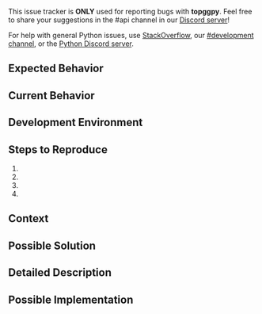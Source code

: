 This issue tracker is **ONLY** used for reporting bugs with __topggpy__. Feel free to share your suggestions in the #api channel in our [Discord server](https://discord.gg/dbl)!

For help with general Python issues, use [StackOverflow](https://stackoverflow.com), our [#development channel](https://discord.gg/dbl), or the [Python Discord server](https://discord.gg/python).


<!--- Provide a general summary of the issue in the title above. -->

## Expected Behavior
<!--- Tell us what should happen. -->

## Current Behavior
<!--- Tell us what happens instead of the expected behavior. -->

## Development Environment
<!--- What is your Python version, module (topggpy) version, and OS? -->

## Steps to Reproduce
<!--- Provide a live example or an unambiguous set of steps to reproduce this bug. -->
<!--- Include code to reproduce, if relevant. -->
1.
2.
3.
4.

<!--- OPTIONAL STUFF BELOW -->

## Context
<!--- How has this issue affected you? What are you trying to accomplish? -->
<!--- Providing context helps us come up with a solution that is most useful in the real world -->

## Possible Solution
<!--- Suggest a fix/reason for the bug (if applicable). -->

## Detailed Description
<!--- Provide a detailed description of the change or addition you are proposing. -->

## Possible Implementation
<!--- Provide details on how your addition or change could be implemented -->
